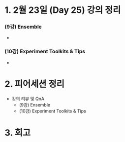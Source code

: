 # 1. 2월 23일 (Day 25) 강의 정리

### (9강) Ensemble

- 

### (10강) Experiment Toolkits & Tips

- 



# 2. 피어세션 정리

- 강의 리뷰 및 QnA
  - (9강) Ensemble
  - (10강) Experiment Toolkits & Tips

# 3. 회고
